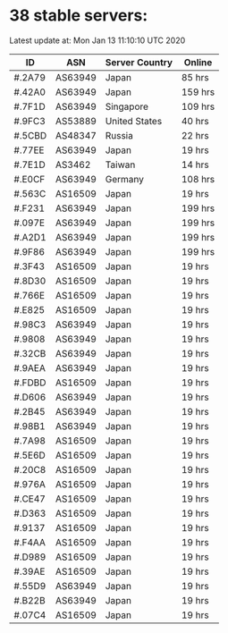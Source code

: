 # 38 stable servers:

Latest update at: Mon Jan 13 11:10:10 UTC 2020

| ID | ASN | Server Country | Online |
| -- | --- | -------------- | ------ |
| #.2A79 | AS63949 | Japan | 85 hrs |
| #.42A0 | AS63949 | Japan | 159 hrs |
| #.7F1D | AS63949 | Singapore | 109 hrs |
| #.9FC3 | AS53889 | United States | 40 hrs |
| #.5CBD | AS48347 | Russia | 22 hrs |
| #.77EE | AS63949 | Japan | 19 hrs |
| #.7E1D | AS3462 | Taiwan | 14 hrs |
| #.E0CF | AS63949 | Germany | 108 hrs |
| #.563C | AS16509 | Japan | 19 hrs |
| #.F231 | AS63949 | Japan | 199 hrs |
| #.097E | AS63949 | Japan | 199 hrs |
| #.A2D1 | AS63949 | Japan | 199 hrs |
| #.9F86 | AS63949 | Japan | 199 hrs |
| #.3F43 | AS16509 | Japan | 19 hrs |
| #.8D30 | AS16509 | Japan | 19 hrs |
| #.766E | AS16509 | Japan | 19 hrs |
| #.E825 | AS16509 | Japan | 19 hrs |
| #.98C3 | AS63949 | Japan | 19 hrs |
| #.9808 | AS63949 | Japan | 19 hrs |
| #.32CB | AS63949 | Japan | 19 hrs |
| #.9AEA | AS63949 | Japan | 19 hrs |
| #.FDBD | AS16509 | Japan | 19 hrs |
| #.D606 | AS63949 | Japan | 19 hrs |
| #.2B45 | AS63949 | Japan | 19 hrs |
| #.98B1 | AS63949 | Japan | 19 hrs |
| #.7A98 | AS16509 | Japan | 19 hrs |
| #.5E6D | AS16509 | Japan | 19 hrs |
| #.20C8 | AS16509 | Japan | 19 hrs |
| #.976A | AS16509 | Japan | 19 hrs |
| #.CE47 | AS16509 | Japan | 19 hrs |
| #.D363 | AS16509 | Japan | 19 hrs |
| #.9137 | AS16509 | Japan | 19 hrs |
| #.F4AA | AS16509 | Japan | 19 hrs |
| #.D989 | AS16509 | Japan | 19 hrs |
| #.39AE | AS16509 | Japan | 19 hrs |
| #.55D9 | AS63949 | Japan | 19 hrs |
| #.B22B | AS63949 | Japan | 19 hrs |
| #.07C4 | AS16509 | Japan | 19 hrs |

